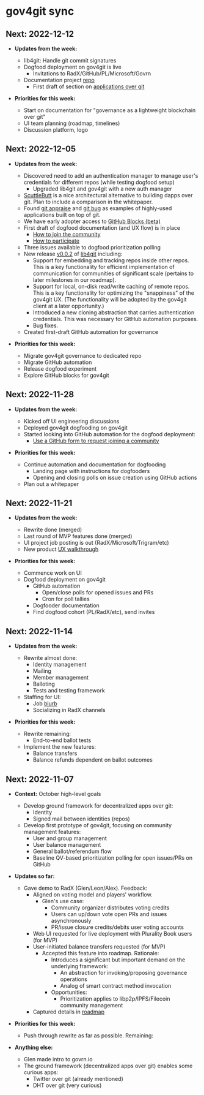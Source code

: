 # gov4git sync

## Next: 2022-12-12

- __Updates from the week:__
  - lib4git: Handle git commit signatures
  - Dogfood deployment on gov4git is live
    - Invitations to RadX/GitHub/PL/Microsoft/Govrn
  - Documentation project [repo](https://github.com/gov4git/doc4git)
    - First draft of section on [applications over git](https://github.com/gov4git/doc4git/blob/main/articles/gov4git_whitepaper.md#decentralized-social-applications-over-git)

- __Priorities for this week:__
  - Start on documentation for "governance as a lightweight blockchain over git"
  - UI team planning (roadmap, timelines)
  - Discussion platform, logo

## Next: 2022-12-05

- __Updates from the week:__
  - Discovered need to add an authentication manager to manage user's credentials for different repos (while testing dogfood setup)
    - Upgraded lib4git and gov4git with a new auth manager
  - [ScuttleButt](scuttlebutt.nz) is a nice architectural alternative to building dapps over git. Plan to include a comparison in the whitepaper.
  - Found [git appraise](https://github.com/google/git-appraise) and [git bug](https://github.com/MichaelMure/git-bug) as examples of highly-used applications built on top of git. 
  - We have early adopter access to [GitHub Blocks (beta)](https://blocks.githubnext.com/)
  - First draft of dogfood documentation (and UX flow) is in place
    - [How to join the community](../dogfood/how-to-join.md)
    - [How to participate](../dogfood/how-to-participate.md)
  - Three issues available to dogfood prioritization polling
  - New release [v0.0.2](https://github.com/gov4git/lib4git/releases/tag/v0.0.2) of [lib4git](https://github.com/gov4git/lib4git) including:
    - Support for embedding and tracking repos inside other repos. This is a key functionality for efficient implementation of communication for communities of significant scale (pertains to later milestones in our roadmap).
    - Support for local, on-disk read/write caching of remote repos. This is a key functionality for optimizing the "snappiness" of the gov4git UX. (The functionality will be adopted by the gov4git client at a later opportunity.)
    - Introduced a new cloning abstraction that carries authentication credentials. This was necessary for GitHub automation purposes.
    - Bug fixes.
  - Created first-draft GitHub automation for governance

- __Priorities for this week:__
  - Migrate gov4git governance to dedicated repo
  - Migrate GitHub automation
  - Release dogfood experiment
  - Explore GitHub blocks for gov4git

## Next: 2022-11-28

- __Updates from the week:__
  - Kicked off UI engineering discussions
  - Deployed gov4git dogfooding on gov4git
  - Started looking into GitHub automation for the dogfood deployment:
    - [Use a GitHub form to request joining a community](https://github.com/gov4git/gov4git/issues/new?assignees=petar&labels=community&template=join.yml&title=I%27d+like+to+join+this+project%27s+community)

- __Priorities for this week:__
  - Continue automation and documentation for dogfooding
    - Landing page with instructions for dogfooders
    - Opening and closing polls on issue creation using GitHub actions
  - Plan out a whitepaper

## Next: 2022-11-21

- __Updates from the week:__
  - Rewrite done (merged)
  - Last round of MVP features done (merged)
  - UI project job posting is out (RadX/Microsoft/Trigram/etc)
  - New product [UX walkthrough](../walkthrough.sh)

- __Priorities for this week:__
  - Commence work on UI
  - Dogfood deployment on gov4git
    - GitHub automation
      - Open/close polls for opened issues and PRs
      - Cron for poll tallies
    - Dogfooder documentation
    - Find dogfood cohort (PL/RadX/etc), send invites

## Next: 2022-11-14

- __Updates from the week:__
  - Rewrite almost done:
    - Identity management
    - Mailing
    - Member management
    - Balloting
    - Tests and testing framework
  - Staffing for UI:
    - Job [blurb](ui-job-description.md)
    - Socializing in RadX channels

- __Priorities for this week:__
  - Rewrite remaining:
    - End-to-end ballot tests
  - Implement the new features:
    - Balance transfers
    - Balance refunds dependent on ballot outcomes

## Next: 2022-11-07

- __Context:__ October high-level goals
  - Develop ground framework for decentralized apps over git:
    - Identity
    - Signed mail between identities (repos)
  - Develop first prototype of gov4git, focusing on community management features:
    - User and group management
    - User balance management
    - General ballot/referendum flow
    - Baseline QV-based prioritization polling for open issues/PRs on GitHub

- __Updates so far:__
  - Gave demo to RadX (Glen/Leon/Alex). Feedback:
    - Aligned on voting model and players' workflow.
      - Glen's use case:
        - Community organizer distributes voting credits
        - Users can up/down vote open PRs and issues asynchronously
        - PR/issue closure credits/debits user voting accounts
    - Web UI requested for live deployment with Plurality Book users (for MVP)
    - User-initiated balance transfers requested (for MVP)
      - Accepted this feature into roadmap. Rationale:
        - Introduces a significant but important demand on the underlying framework:
          - An abstraction for invoking/proposing governance operations
          - Analog of smart contract method invocation
        - Opportunities:
          - Prioritization applies to libp2p/IPFS/Filecoin community management
    - Captured details in [roadmap](../roadmap.md)

- __Priorities for this week:__
  - Push through rewrite as far as possible. Remaining:

- __Anything else:__
  - Glen made intro to govrn.io
  - The ground framework (decentralized apps over git) enables some curious apps:
    - Twitter over git (already mentioned)
    - DHT over git (very curious)
